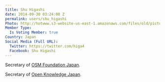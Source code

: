 ```yaml
---
title: Shu Higashi
date: 2014-09-30 03:24:00 Z
permalink: users/shu_higashi
Photo: http://hotwww.s3-website-us-east-1.amazonaws.com/files/old/pictures/picture-218-1432862914.jpg
Member Type:
  Is Voting Member: true
Country: Japan
Social Media (Full URL):
  Twitter: https://twitter.com/higa4
  Facebook: Shu Higashi
---
```


<p>Secretary of <a href="http://www.osmf.jp/" target="_blank">OSM Foundation Japan</a>.</p><p>Secretary of <a href="http://okfn.jp/member/higa4/" target="_blank">Open Knowledge Japan</a>.</p>
